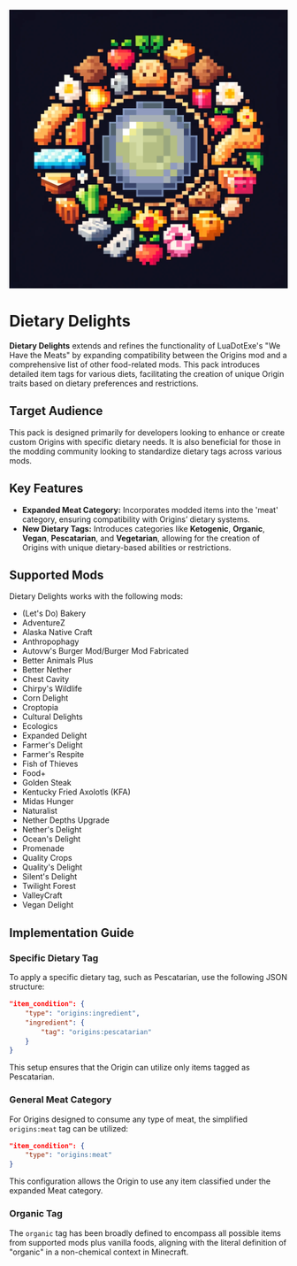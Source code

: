 <p align="center">
  <img src="https://raw.githubusercontent.com/0vergrown/Origins-Dietary-Delights/main/pack.png" alt="Dietary Delights cover"/>
</p>

# Dietary Delights

**Dietary Delights** extends and refines the functionality of LuaDotExe's "We Have the Meats" by expanding compatibility between the Origins mod and a comprehensive list of other food-related mods. This pack introduces detailed item tags for various diets, facilitating the creation of unique Origin traits based on dietary preferences and restrictions.

## Target Audience
This pack is designed primarily for developers looking to enhance or create custom Origins with specific dietary needs. It is also beneficial for those in the modding community looking to standardize dietary tags across various mods.

## Key Features
- **Expanded Meat Category:** Incorporates modded items into the 'meat' category, ensuring compatibility with Origins’ dietary systems.
- **New Dietary Tags:** Introduces categories like **Ketogenic**, **Organic**, **Vegan**, **Pescatarian**, and **Vegetarian**, allowing for the creation of Origins with unique dietary-based abilities or restrictions.

## Supported Mods
Dietary Delights works with the following mods:
- (Let's Do) Bakery
- AdventureZ
- Alaska Native Craft
- Anthropophagy
- Autovw's Burger Mod/Burger Mod Fabricated
- Better Animals Plus
- Better Nether
- Chest Cavity
- Chirpy's Wildlife
- Corn Delight
- Croptopia
- Cultural Delights
- Ecologics
- Expanded Delight
- Farmer's Delight
- Farmer's Respite
- Fish of Thieves
- Food+
- Golden Steak
- Kentucky Fried Axolotls (KFA)
- Midas Hunger
- Naturalist
- Nether Depths Upgrade
- Nether's Delight
- Ocean's Delight
- Promenade
- Quality Crops
- Quality's Delight
- Silent's Delight
- Twilight Forest
- ValleyCraft
- Vegan Delight

## Implementation Guide

### Specific Dietary Tag
To apply a specific dietary tag, such as Pescatarian, use the following JSON structure:
```json
"item_condition": {
    "type": "origins:ingredient",
    "ingredient": {
        "tag": "origins:pescatarian"
    }
}
```
This setup ensures that the Origin can utilize only items tagged as Pescatarian.

### General Meat Category
For Origins designed to consume any type of meat, the simplified `origins:meat` tag can be utilized:
```json
"item_condition": {
    "type": "origins:meat"
}
```
This configuration allows the Origin to use any item classified under the expanded Meat category.

### Organic Tag
The `organic` tag has been broadly defined to encompass all possible items from supported mods plus vanilla foods, aligning with the literal definition of "organic" in a non-chemical context in Minecraft.
